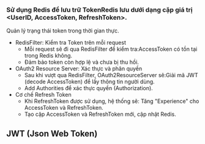 ### Sử dụng Redis để lưu trữ TokenRedis lưu dưới dạng cặp giá trị <UserID, AccessToken, RefreshToken>.
Quản lý trạng thái token trong thời gian thực.
- RedisFilter: Kiểm tra Token trên mỗi request
    + Mỗi request sẽ đi qua RedisFilter để kiểm tra:AccessToken có tồn tại trong Redis không.
    + Đảm bảo token còn hợp lệ và chưa bị thu hồi.
- OAuth2 Resource Server: Xác thực và phân quyền
    + Sau khi vượt qua RedisFilter, OAuth2ResourceServer sẽ:Giải mã JWT (decode AccessToken) để lấy thông tin người dùng.
    + Add Authorities để xác thực quyền (Authorization).
- Cơ chế Refresh Token
    + Khi RefreshToken được sử dụng, hệ thống sẽ: Tăng "Experience" cho AccessToken và RefreshToken.
    + Tạo cặp AccessToken và RefreshToken mới, cập nhật Redis.

## JWT (Json Web Token)



